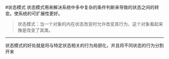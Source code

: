 #状态模式
状态模式用来解决系统中多中复杂的条件判断来导致的状态之间的转变。使系统的可扩展性更好。</br>
>状态模式：当一个对象的内在状态改变时允许改变其行为，这个对象看起来像是改变了其类。
---
状态模式的好处就是将与特定状态相关的行为局部化，并且将不同状态的行为分割开来
